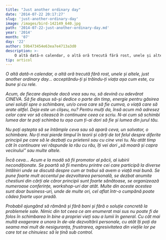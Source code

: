 ```yaml
---
title: "Just another ordinary day"
date: '2014-07-22 20:17:27'
slug: 'just-another-ordinary-day'
image: /images/bird-142149_640.jpg
path: '2014-07-22-just-another-ordinary-day.md'
year: '2014'
month: '07'
day: '22'
author: 59b473454e63ea7e4713a3d0
description: >-
    O altă dată-n calendar, o altă oră trecută fără rost, unele și altele, just another ordinary day... acceptându-ți și trăindu-ți viața așa cum este, cu bune și cu rele. Acum, de fiecare depinde dacă v
tip: articol
---
```

<div class="kg-card-markdown"><p><em>O altă dată-n calendar, o altă oră trecută fără rost, unele și altele, just another ordinary day... acceptându-ți și trăindu-ți viața așa cum este, cu bune și cu rele. </em></p>
<p><em>Acum, de fiecare depinde dacă vrea sau nu, să devină cu adevărat CINEVA. Să fie dispus să-și dedice o parte din timp, energie pentru găsirea unei soluții spre o schimbare, un/o ceva care să fie cumva, o viață care să arate altfel. Deja este un clișeu, nu? Pentru mulți da, însă acum mă adresez celor care vor să citească în continuare ceea ce scriu. </em> <em>N-ai cum să schimbi lumea dar te poți schimba tu așa cum ți-ai dori să fie și lumea din jurul tău. </em></p>
<p><em>Nu poți aștepta să se întâmple ceva sau să apară ceva, un salvator, o schimbare. </em> <em>Nu-ți mai pierde timpul în teorii și cărți de tot felul despre diferite principii pe care să le dezbați cu prietenii sau cu cine vrei tu. Nu atât timp cât în continuare vei răspunde la rău cu rău, îți vei dori „să moară și capra vecinului” sau multe altele. </em></p>
<p><em>Încă ceva...  Acum e la modă să fii promotor al păcii, al iubirii necondiționate. Se poartă să fii membru printre cei care participă la diverse întâlniri unde se discută despre cum ar trebui să avem o viață mai bună. </em> <em>Se pune foarte mult accentul pe dezvoltarea personală, se dezbat anumite chestiuni din cărți ale căror principii sunt foarte sănătoase, se organizează numeroase conferințe, workshop-uri  dar atât. Multe din aceste acestea sunt doar business-uri, unde de multe ori, cel aflat într-o cumpănă poate cădea foarte ușor pradă. </em></p>
<p><em>Probabil ajungând să rămână și fără bani și fără o soluție concretă la problemele sale. </em> <em>Nimic din tot ceea ce am enumerat mai sus nu poate fi de folos în schimbarea în bine a propriei vieți sau a lumii în general. </em> <em>Cu cât mai multă exagerare a unora în de-ale dezvoltării personale, cu atât îți poți da seama mai mult de nesiguranța, frustrarea, agresivitatea din viețile lor pe care tot se chinuiesc să le țină sub control.</em> <em> </em></p>
</div>
    